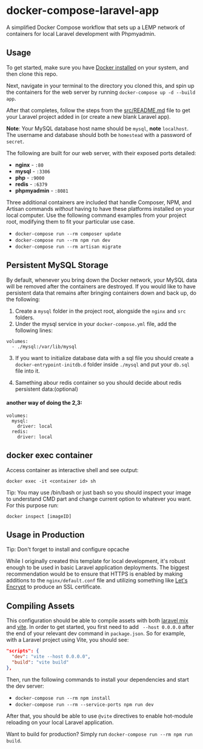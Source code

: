 # docker-compose-laravel-app

A simplified Docker Compose workflow that sets up a LEMP network of containers for local Laravel development with Phpmyadmin.

## Usage

To get started, make sure you have [Docker installed](https://docs.docker.com/docker-for-mac/install/) on your system, and then clone this repo.

Next, navigate in your terminal to the directory you cloned this, and spin up the containers for the web server by running `docker-compose up -d --build app`.

After that completes, follow the steps from the [src/README.md](src/README.md) file to get your Laravel project added in (or create a new blank Laravel app).

**Note**: Your MySQL database host name should be `mysql`, **note** `localhost`. The username and database should both be `homestead` with a password of `secret`.

The following are built for our web server, with their exposed ports detailed:

- **nginx** - `:80`
- **mysql** - `:3306`
- **php** - `:9000`
- **redis** - `:6379`
- **phpmyadmin** - `:8081`

Three additional containers are included that handle Composer, NPM, and Artisan commands _without_ having to have these platforms installed on your local computer. Use the following command examples from your project root, modifying them to fit your particular use case.

- `docker-compose run --rm composer update`
- `docker-compose run --rm npm run dev`
- `docker-compose run --rm artisan migrate`

## Persistent MySQL Storage

By default, whenever you bring down the Docker network, your MySQL data will be removed after the containers are destroyed. If you would like to have persistent data that remains after bringing containers down and back up, do the following:

1. Create a `mysql` folder in the project root, alongside the `nginx` and `src` folders.
2. Under the mysql service in your `docker-compose.yml` file, add the following lines:

```
volumes:
  - ./mysql:/var/lib/mysql
```

3. If you want to initialize database data with a sql file you should create a `docker-entrypoint-initdb.d` folder inside `./mysql` and put your `db.sql` file into it.

4. Samething abour redis container so you should decide about redis persistent data:(optional)

#### another way of doing the 2,3:

```
volumes:
  mysql:
    driver: local
  redis:
    driver: local
```

## docker exec container

Access container as interactive shell and see output:

```
docker exec -it <container id> sh
```

Tip: You may use /bin/bash or just bash so you should inspect your image to understand CMD part and change current
option to whatever you want. For this purpose run:

```
docker inspect [imageID]
```

## Usage in Production

Tip: Don't forget to install and configure opcache

While I originally created this template for local development, it's robust enough to be used in basic Laravel application deployments. The biggest recommendation would be to ensure that HTTPS is enabled by making additions to the `nginx/default.conf` file and utilizing something like [Let's Encrypt](https://hub.docker.com/r/linuxserver/letsencrypt) to produce an SSL certificate.

## Compiling Assets

This configuration should be able to compile assets with both [laravel mix](https://laravel-mix.com/) and [vite](https://vitejs.dev/). In order to get started, you first need to add ` --host 0.0.0.0` after the end of your relevant dev command in `package.json`. So for example, with a Laravel project using Vite, you should see:

```json
"scripts": {
  "dev": "vite --host 0.0.0.0",
  "build": "vite build"
},
```

Then, run the following commands to install your dependencies and start the dev server:

- `docker-compose run --rm npm install`
- `docker-compose run --rm --service-ports npm run dev`

After that, you should be able to use `@vite` directives to enable hot-module reloading on your local Laravel application.

Want to build for production? Simply run `docker-compose run --rm npm run build`.
